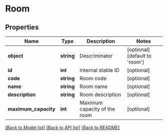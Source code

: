 # Room

## Properties
Name | Type | Description | Notes
------------ | ------------- | ------------- | -------------
**object** | **string** | Descriminator | [optional] [default to 'room']
**id** | **int** | Internal stable ID | [optional] 
**code** | **string** | Room code | [optional] 
**name** | **string** | Room name | [optional] 
**description** | **string** | Room description | [optional] 
**maximum_capacity** | **int** | Maximum capacity of the room | [optional] 

[[Back to Model list]](../README.md#documentation-for-models) [[Back to API list]](../README.md#documentation-for-api-endpoints) [[Back to README]](../README.md)


